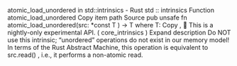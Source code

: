 atomic_load_unordered in std::intrinsics - Rust
std
::
intrinsics
Function
atomic_load_unordered
Copy item path
Source
pub unsafe fn atomic_load_unordered<T>(src:
*const T
) -> T
where
    T:
Copy
,
🔬
This is a nightly-only experimental API. (
core_intrinsics
)
Expand description
Do NOT use this intrinsic; “unordered” operations do not exist in our memory model!
In terms of the Rust Abstract Machine, this operation is equivalent to
src.read()
,
i.e., it performs a non-atomic read.
